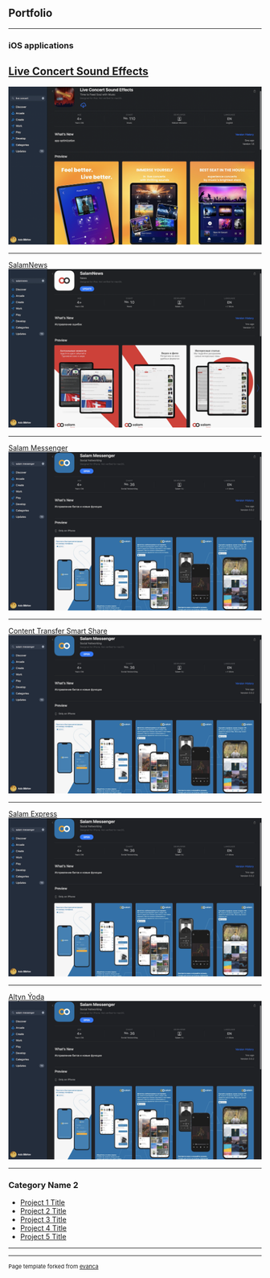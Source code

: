 ## Portfolio

---

### iOS applications 

[Live Concert Sound Effects](https://apps.apple.com/us/app/live-concert-sound-effects/id1621842040)
---
<img src="images/live-concert-app-store2.png?raw=true"/>

---
[SalamNews](https://apps.apple.com/ao/app/salamnews/id1637242577)
<img src="images/salam-news-app-store.png?raw=true"/>

---
[Salam Messenger](https://apps.apple.com/tm/app/salam-messenger/id1630651948)
<img src="images/salam-messenger-app-store.png?raw=true"/>

---
[Content Transfer Smart Share](https://apps.apple.com/us/app/content-transfer-smart-share/id1669141051)
<img src="images/salam-messenger-app-store.png?raw=true"/>

---
[Salam Express](https://apps.apple.com/tm/app/salam-express/id6447171216)
<img src="images/salam-messenger-app-store.png?raw=true"/>

---
[Altyn Ýoda](https://apps.apple.com/us/app/altyn-ýoda/id6449493886)
<img src="images/salam-messenger-app-store.png?raw=true"/>

---

### Category Name 2

- [Project 1 Title](http://example.com/)
- [Project 2 Title](http://example.com/)
- [Project 3 Title](http://example.com/)
- [Project 4 Title](http://example.com/)
- [Project 5 Title](http://example.com/)

---




---
<p style="font-size:11px">Page template forked from <a href="https://github.com/evanca/quick-portfolio">evanca</a></p>
<!-- Remove above link if you don't want to attibute -->

